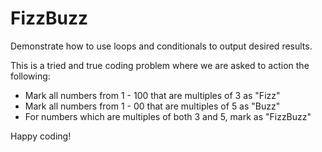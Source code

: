 # FizzBuzz
Demonstrate how to use loops and conditionals to output desired results.

This is a tried and true coding problem where we are asked to action the following:
* Mark all numbers from 1 - 100 that are multiples of 3 as "Fizz"
* Mark all numbers from 1 - 00 that are multiples of 5 as "Buzz"
* For numbers which are multiples of both 3 and 5, mark as "FizzBuzz"

Happy coding!
